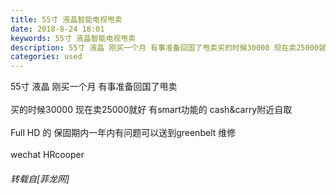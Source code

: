 ```yaml
---
title: 55寸 液晶智能电视甩卖
date: 2018-8-24 18:01
keywords: 55寸 液晶智能电视甩卖
description: 55寸 液晶 刚买一个月 有事准备回国了甩卖买的时候30000 现在卖25000就好 有smart功能的 cash&carry附近自取Full HD 的 保固期内一年内有问题可以送到greenbelt 维修wechat HRcooper
categories: used
---
```

<td class="t_f" id="postmessage_1684215">

55寸 液晶 刚买一个月 有事准备回国了甩卖<br/>
<br/>
买的时候30000 现在卖25000就好 有smart功能的 cash&amp;carry附近自取<br/>
<br/>
Full HD 的 保固期内一年内有问题可以送到greenbelt 维修<br/>
<br/>
wechat HRcooper</td>
###### 转载自[菲龙网]